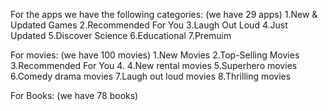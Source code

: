 For the apps we have the following categories: (we have 29 apps)
1.New & Updated Games
2.Recommended For You
3.Laugh Out Loud
4.Just Updated
5.Discover Science
6.Educational
7.Premuim

For movies: (we have 100 movies)
1.New Movies
2.Top-Selling Movies
3.Recommended For You 4.
4.New rental movies
5.Superhero movies
6.Comedy drama movies
7.Laugh out loud movies
8.Thrilling movies

For Books: (we have 78 books)
